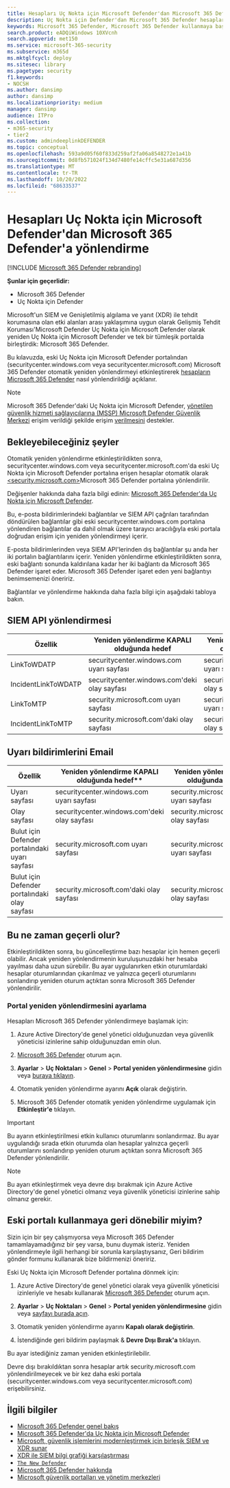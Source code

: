 ```yaml
---
title: Hesapları Uç Nokta için Microsoft Defender'dan Microsoft 365 Defender'a yönlendirme
description: Uç Nokta için Defender'dan Microsoft 365 Defender hesapları ve oturumları yeniden yönlendirme.
keywords: Microsoft 365 Defender, Microsoft 365 Defender kullanmaya başlama, güvenlik merkezi yeniden yönlendirmesi
search.product: eADQiWindows 10XVcnh
search.appverid: met150
ms.service: microsoft-365-security
ms.subservice: m365d
ms.mktglfcycl: deploy
ms.sitesec: library
ms.pagetype: security
f1.keywords:
- NOCSH
ms.author: dansimp
author: dansimp
ms.localizationpriority: medium
manager: dansimp
audience: ITPro
ms.collection:
- m365-security
- tier2
ms.custom: admindeeplinkDEFENDER
ms.topic: conceptual
ms.openlocfilehash: 593a9d05f60f833d259af2fa06a8548272e1a41b
ms.sourcegitcommit: 0d8fb571024f134d7480fe14cffc5e31a687d356
ms.translationtype: MT
ms.contentlocale: tr-TR
ms.lasthandoff: 10/20/2022
ms.locfileid: "68633537"
---
```

# <a name="redirecting-accounts-from-microsoft-defender-for-endpoint-to-microsoft-365-defender"></a>Hesapları Uç Nokta için Microsoft Defender'dan Microsoft 365 Defender'a yönlendirme

[!INCLUDE [Microsoft 365 Defender rebranding](../includes/microsoft-defender.md)]

**Şunlar için geçerlidir:**
- Microsoft 365 Defender
- Uç Nokta için Defender

Microsoft'un SIEM ve Genişletilmiş algılama ve yanıt (XDR) ile tehdit korumasına olan etki alanları arası yaklaşımına uygun olarak Gelişmiş Tehdit Koruması'Microsoft Defender Uç Nokta için Microsoft Defender olarak yeniden Uç Nokta için Microsoft Defender ve tek bir tümleşik portalda birleştirdik: Microsoft 365 Defender.

Bu kılavuzda, eski Uç Nokta için Microsoft Defender portalından (securitycenter.windows.com veya securitycenter.microsoft.com) Microsoft 365 Defender otomatik yeniden yönlendirmeyi etkinleştirerek <a href="https://go.microsoft.com/fwlink/p/?linkid=2077139" target="_blank">hesapların Microsoft 365 Defender</a> nasıl yönlendirildiği açıklanır.

> [!NOTE]
> Microsoft 365 Defender'daki Uç Nokta için Microsoft Defender, [yönetilen güvenlik hizmeti sağlayıcılarına (MSSP) Microsoft Defender Güvenlik Merkezi](/windows/security/threat-protection/microsoft-defender-atp/grant-mssp-access) erişim verildiği şekilde erişim [verilmesini](./mssp-access.md) destekler.

## <a name="what-to-expect"></a>Bekleyebileceğiniz şeyler

Otomatik yeniden yönlendirme etkinleştirildikten sonra, securitycenter.windows.com veya securitycenter.microsoft.com'da eski Uç Nokta için Microsoft Defender portalına erişen hesaplar otomatik olarak <a href="https://go.microsoft.com/fwlink/p/?linkid=2077139" target="_blank"><security.microsoft.com></a>Microsoft 365 Defender portalına yönlendirilir.

Değişenler hakkında daha fazla bilgi edinin: [Microsoft 365 Defender'da Uç Nokta için Microsoft Defender](microsoft-365-security-center-mde.md).

Bu, e-posta bildirimlerindeki bağlantılar ve SIEM API çağrıları tarafından döndürülen bağlantılar gibi eski securitycenter.windows.com portalına yönlendiren bağlantılar da dahil olmak üzere tarayıcı aracılığıyla eski portala doğrudan erişim için yeniden yönlendirmeyi içerir.  

 E-posta bildirimlerinden veya SIEM API'lerinden dış bağlantılar şu anda her iki portalın bağlantılarını içerir. Yeniden yönlendirme etkinleştirildikten sonra, eski bağlantı sonunda kaldırılana kadar her iki bağlantı da Microsoft 365 Defender işaret eder. Microsoft 365 Defender işaret eden yeni bağlantıyı benimsemenizi öneririz.

Bağlantılar ve yönlendirme hakkında daha fazla bilgi için aşağıdaki tabloya bakın.
## <a name="siem-api-routing"></a>SIEM API yönlendirmesi

| Özellik | Yeniden yönlendirme KAPALI olduğunda hedef | Yeniden yönlendirme ON olduğunda hedef |
|---------|---------|---------|
| LinkToWDATP | securitycenter.windows.com uyarı sayfası | security.microsoft.com uyarı sayfası |
| IncidentLinkToWDATP | securitycenter.windows.com'deki olay sayfası | security.microsoft.com'daki olay sayfası |
| LinkToMTP | security.microsoft.com uyarı sayfası | security.microsoft.com uyarı sayfası |
| IncidentLinkToMTP | security.microsoft.com'daki olay sayfası | security.microsoft.com'daki olay sayfası |

## <a name="email-alert-notifications"></a>Uyarı bildirimlerini Email

| Özellik | Yeniden yönlendirme KAPALI olduğunda hedef** | Yeniden yönlendirme ON olduğunda hedef |
|---------|---------|---------|
| Uyarı sayfası | securitycenter.windows.com uyarı sayfası | security.microsoft.com uyarı sayfası |
| Olay sayfası |securitycenter.windows.com'deki olay sayfası | security.microsoft.com'daki olay sayfası |
| Bulut için Defender portalındaki uyarı sayfası | security.microsoft.com uyarı sayfası | security.microsoft.com uyarı sayfası |
| Bulut için Defender portalındaki olay sayfası | security.microsoft.com'daki olay sayfası | security.microsoft.com'daki olay sayfası |

## <a name="when-does-this-take-effect"></a>Bu ne zaman geçerli olur?

Etkinleştirildikten sonra, bu güncelleştirme bazı hesaplar için hemen geçerli olabilir. Ancak yeniden yönlendirmenin kuruluşunuzdaki her hesaba yayılması daha uzun sürebilir. Bu ayar uygulanırken etkin oturumlardaki hesaplar oturumlarından çıkarılmaz ve yalnızca geçerli oturumlarını sonlandırıp yeniden oturum açtıktan sonra Microsoft 365 Defender yönlendirilir.  

### <a name="set-up-portal-redirection"></a>Portal yeniden yönlendirmesini ayarlama

Hesapları Microsoft 365 Defender yönlendirmeye başlamak için:

1. Azure Active Directory'de genel yönetici olduğunuzdan veya güvenlik yöneticisi izinlerine sahip olduğunuzdan emin olun.

2. <a href="https://go.microsoft.com/fwlink/p/?linkid=2077139" target="_blank">Microsoft 365 Defender</a> oturum açın.

3. **Ayarlar** > **Uç Noktaları** > **Genel** > **Portal yeniden yönlendirmesine** gidin veya [buraya tıklayın](https://security.microsoft.com/preferences2/portal_redirection).  

4. Otomatik yeniden yönlendirme ayarını **Açık** olarak değiştirin.

5. Microsoft 365 Defender otomatik yeniden yönlendirme uygulamak için **Etkinleştir'e** tıklayın.

>[!IMPORTANT]
>Bu ayarın etkinleştirilmesi etkin kullanıcı oturumlarını sonlandırmaz. Bu ayar uygulandığı sırada etkin oturumda olan hesaplar yalnızca geçerli oturumlarını sonlandırıp yeniden oturum açtıktan sonra Microsoft 365 Defender yönlendirilir.

>[!NOTE]
>Bu ayarı etkinleştirmek veya devre dışı bırakmak için Azure Active Directory'de genel yönetici olmanız veya güvenlik yöneticisi izinlerine sahip olmanız gerekir.  

## <a name="can-i-go-back-to-using-the-former-portal"></a>Eski portalı kullanmaya geri dönebilir miyim?

Sizin için bir şey çalışmıyorsa veya Microsoft 365 Defender tamamlayamadığınız bir şey varsa, bunu duymak isteriz. Yeniden yönlendirmeyle ilgili herhangi bir sorunla karşılaştıysanız, Geri bildirim gönder formunu kullanarak bize bildirmenizi öneririz.

Eski Uç Nokta için Microsoft Defender portalına dönmek için:

1. Azure Active Directory'de genel yönetici olarak veya güvenlik yöneticisi izinleriyle ve hesabı kullanarak <a href="https://go.microsoft.com/fwlink/p/?linkid=2077139" target="_blank">Microsoft 365 Defender</a> oturum açın.

2. **Ayarlar** > **Uç Noktaları** > **Genel** > **Portal yeniden yönlendirmesine** gidin veya [sayfayı burada açın](https://security.microsoft.com/preferences2/portal_redirection).  

3. Otomatik yeniden yönlendirme ayarını **Kapalı olarak değiştirin**.

4. İstendiğinde geri bildirim paylaşmak & **Devre Dışı Bırak'a** tıklayın.

Bu ayar istediğiniz zaman yeniden etkinleştirilebilir. 

Devre dışı bırakıldıktan sonra hesaplar artık security.microsoft.com yönlendirilmeyecek ve bir kez daha eski portala (securitycenter.windows.com veya securitycenter.microsoft.com) erişebilirsiniz. 

## <a name="related-information"></a>İlgili bilgiler
- [Microsoft 365 Defender genel bakış](microsoft-365-defender.md)
- [Microsoft 365 Defender'da Uç Nokta için Microsoft Defender](microsoft-365-security-center-mde.md)
- [Microsoft, güvenlik işlemlerini modernleştirmek için birleşik SIEM ve XDR sunar](https://www.microsoft.com/security/blog/?p=91813) 
- [XDR ile SIEM bilgi grafiği karşılaştırması](https://afrait.com/blog/xdr-versus-siem/) 
- [`The New Defender`](https://afrait.com/blog/the-new-defender/) 
- [Microsoft 365 Defender hakkında](https://www.microsoft.com/microsoft-365/security/microsoft-365-defender) 
- [Microsoft güvenlik portalları ve yönetim merkezleri](portals.md)
